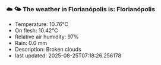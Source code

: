 ### ☁️ 🌤️  The weather in Florianópolis is: Florianópolis

- Temperature: 10.76°C
- On flesh: 10.42°C
- Relative air humidity: 97%
- Rain: 0.0 mm
- Description: Broken clouds
- last updated: 2025-08-25T07:18:26.256178
